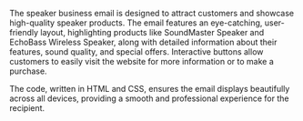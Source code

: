 The speaker business email is designed to attract customers and showcase high-quality speaker products. The email features an eye-catching, user-friendly layout, highlighting products like SoundMaster Speaker and EchoBass Wireless Speaker, along with detailed information about their features, sound quality, and special offers. Interactive buttons allow customers to easily visit the website for more information or to make a purchase.

The code, written in HTML and CSS, ensures the email displays beautifully across all devices, providing a smooth and professional experience for the recipient.
